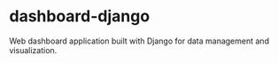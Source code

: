 # dashboard-django
 Web dashboard application built with Django for data management and visualization.
